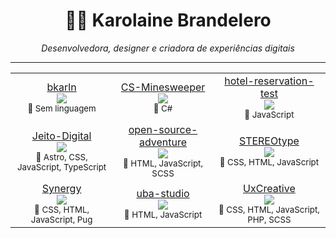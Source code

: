 <h1 align="center">👩‍💻 Karolaine Brandelero</h1>
<p align="center">
  <em>Desenvolvedora, designer e criadora de experiências digitais</em>
</p>

---
<!--COMMIT_SECTION_START-->
<!--COMMIT_SECTION_START-->
<!--COMMIT_SECTION_START-->
<div align="center">
<table>
<tr>
<td align="center">
<a href="https://github.com/bkarln/bkarln" target="_blank">bkarln</a><br/>
<img src="https://img.shields.io/badge/Commits-83-blue?style=for-the-badge"/><br/>
<sub>🧠 Sem linguagem</sub>
</td>
<td align="center">
<a href="https://github.com/bkarln/CS-Minesweeper" target="_blank">CS-Minesweeper</a><br/>
<img src="https://img.shields.io/badge/Commits-9-blue?style=for-the-badge"/><br/>
<sub>🧠 C#</sub>
</td>
<td align="center">
<a href="https://github.com/bkarln/hotel-reservation-test" target="_blank">hotel-reservation-test</a><br/>
<img src="https://img.shields.io/badge/Commits-10-blue?style=for-the-badge"/><br/>
<sub>🧠 JavaScript</sub>
</td>
</tr>
<tr>
<td align="center">
<a href="https://github.com/bkarln/Jeito-Digital" target="_blank">Jeito-Digital</a><br/>
<img src="https://img.shields.io/badge/Commits-31-blue?style=for-the-badge"/><br/>
<sub>🧠 Astro, CSS, JavaScript, TypeScript</sub>
</td>
<td align="center">
<a href="https://github.com/bkarln/open-source-adventure" target="_blank">open-source-adventure</a><br/>
<img src="https://img.shields.io/badge/Commits-141-blue?style=for-the-badge"/><br/>
<sub>🧠 HTML, JavaScript, SCSS</sub>
</td>
<td align="center">
<a href="https://github.com/bkarln/STEREOtype" target="_blank">STEREOtype</a><br/>
<img src="https://img.shields.io/badge/Commits-24-blue?style=for-the-badge"/><br/>
<sub>🧠 CSS, HTML, JavaScript</sub>
</td>
</tr>
<tr>
<td align="center">
<a href="https://github.com/bkarln/Synergy" target="_blank">Synergy</a><br/>
<img src="https://img.shields.io/badge/Commits-1628-blue?style=for-the-badge"/><br/>
<sub>🧠 CSS, HTML, JavaScript, Pug</sub>
</td>
<td align="center">
<a href="https://github.com/bkarln/uba-studio" target="_blank">uba-studio</a><br/>
<img src="https://img.shields.io/badge/Commits-11-blue?style=for-the-badge"/><br/>
<sub>🧠 HTML, JavaScript</sub>
</td>
<td align="center">
<a href="https://github.com/bkarln/UxCreative" target="_blank">UxCreative</a><br/>
<img src="https://img.shields.io/badge/Commits-26-blue?style=for-the-badge"/><br/>
<sub>🧠 CSS, HTML, JavaScript, PHP, SCSS</sub>
</td>
</tr>
</table>
</div>
<!--COMMIT_SECTION_END-->
<!--COMMIT_SECTION_END-->
<!--COMMIT_SECTION_START-->
<!--COMMIT_SECTION_START-->
<!--COMMIT_SECTION_START-->
<!--COMMIT_SECTION_START-->
<!--COMMIT_SECTION_START-->
<!--COMMIT_SECTION_START-->
<!--COMMIT_SECTION_START-->
<!--COMMIT_SECTION_START-->
<!--COMMIT_SECTION_START-->
<!--COMMIT_SECTION_START-->
<!--COMMIT_SECTION_START-->
<!--COMMIT_SECTION_START-->
<!--COMMIT_SECTION_START-->
<!--COMMIT_SECTION_START-->
<!--COMMIT_SECTION_START-->
<!--COMMIT_SECTION_START-->
<!--COMMIT_SECTION_START-->
<!--COMMIT_SECTION_START-->
<!--COMMIT_SECTION_START-->
<!--COMMIT_SECTION_START-->
<!--COMMIT_SECTION_START-->
<!--COMMIT_SECTION_START-->
<!--COMMIT_SECTION_START-->
<!--COMMIT_SECTION_START-->
<!--COMMIT_SECTION_START-->
<!--COMMIT_SECTION_START-->
<!--COMMIT_SECTION_START-->
<!--COMMIT_SECTION_START-->
<!--COMMIT_SECTION_START-->
<!--COMMIT_SECTION_START-->
<!--COMMIT_SECTION_START-->
<!--COMMIT_SECTION_START-->
<!--COMMIT_SECTION_START-->
<!--COMMIT_SECTION_START-->
<!--COMMIT_SECTION_START-->
<!--COMMIT_SECTION_START-->
<!--COMMIT_SECTION_START-->
<!--COMMIT_SECTION_START-->
<!--COMMIT_SECTION_START-->
<!--COMMIT_SECTION_START-->
<!--COMMIT_SECTION_START-->
<!--COMMIT_SECTION_START-->
<!--COMMIT_SECTION_START-->
<!--COMMIT_SECTION_START-->
<!--COMMIT_SECTION_START-->
<!--COMMIT_SECTION_START-->
<!--COMMIT_SECTION_START-->
<!--COMMIT_SECTION_START-->
<!--COMMIT_SECTION_START-->
<!--COMMIT_SECTION_START-->
<!--COMMIT_SECTION_START-->
<!--COMMIT_SECTION_START-->
<!--COMMIT_SECTION_START-->
<!--COMMIT_SECTION_START-->
<!--COMMIT_SECTION_START-->
<!--COMMIT_SECTION_START-->
<!--COMMIT_SECTION_START-->
<!--COMMIT_SECTION_START-->
<!--COMMIT_SECTION_START-->
<!--COMMIT_SECTION_START-->
<!--COMMIT_SECTION_START-->
<!--COMMIT_SECTION_START-->
<!--COMMIT_SECTION_START-->
<!--COMMIT_SECTION_START-->
<!--COMMIT_SECTION_START-->
<!--COMMIT_SECTION_START-->
<!--COMMIT_SECTION_START-->
<!--COMMIT_SECTION_START-->
